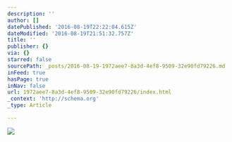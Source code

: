 ```yaml
---
description: ''
author: []
datePublished: '2016-08-19T22:22:04.615Z'
dateModified: '2016-08-19T21:51:32.757Z'
title: ''
publisher: {}
via: {}
starred: false
sourcePath: _posts/2016-08-19-1972aee7-8a3d-4ef8-9509-32e90fd79226.md
inFeed: true
hasPage: true
inNav: false
url: 1972aee7-8a3d-4ef8-9509-32e90fd79226/index.html
_context: 'http://schema.org'
_type: Article

---
```

![](https://the-grid-user-content.s3-us-west-2.amazonaws.com/6553158c-ee21-48b2-a512-bd3675994dc7.jpg)